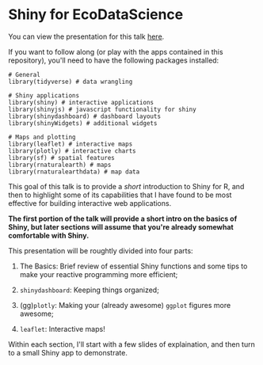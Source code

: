 # Shiny for EcoDataScience

You can view the presentation for this talk [here](https://kmillage.github.io/shiny-for-ecodatascience/presentations/shiny_for_ecodatascience). 

If you want to follow along (or play with the apps contained in this repository), you'll need to have the following packages installed: 

```{r}
# General
library(tidyverse) # data wrangling

# Shiny applications
library(shiny) # interactive applications
library(shinyjs) # javascript functionality for shiny
library(shinydashboard) # dashboard layouts
library(shinyWidgets) # additional widgets

# Maps and plotting
library(leaflet) # interactive maps 
library(plotly) # interactive charts
library(sf) # spatial features
library(rnaturalearth) # maps
library(rnaturalearthdata) # map data
```

This goal of this talk is to provide a *short* introduction to Shiny for R, and then to highlight some of its capabilities that I have found to be most effective for building interactive web applications. 

**The first portion of the talk will provide a short intro on the basics of Shiny, but later sections will assume that you're already somewhat comfortable with Shiny.**

This presentation will be roughtly divided into four parts: 

1. The Basics: Brief review of essential Shiny functions and some tips to make your reactive programming more efficient;

2. `shinydashboard`: Keeping things organized;

3. (gg)`plotly`: Making your (already awesome) `ggplot` figures more awesome;

4. `leaflet`: Interactive maps! 


Within each section, I'll start with a few slides of explaination, and then turn to a small Shiny app to demonstrate. 